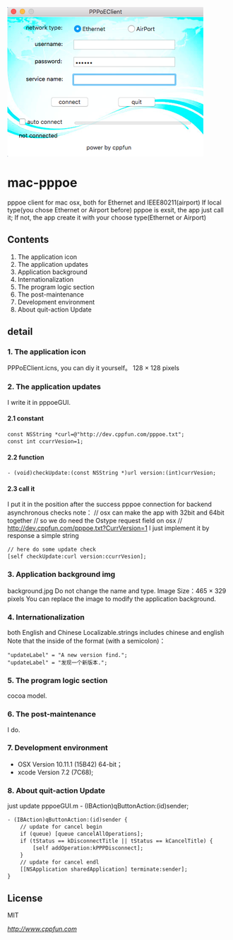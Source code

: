 ![mac-pppoe](main.png)
# mac-pppoe
pppoe client for mac osx, both for Ethernet and IEEE80211(airport)
If local type(you chose Ethernet or Airport before) pppoe is exsit, the app just call it;
If not, the app create it with your choose type(Ethernet or Airport)


## Contents
1. The application icon
2. The application updates
3. Application background
4. Internationalization
5. The program logic section
6. The post-maintenance
7. Development environment
8. About quit-action Update

## detail

### 1. The application icon
PPPoEClient.icns, you can diy it yourself。
128 × 128 pixels

### 2. The application updates
I write it in pppoeGUI.

#### 2.1 constant
```objc
const NSString *curl=@"http://dev.cppfun.com/pppoe.txt";
const int ccurrVesion=1;
```
#### 2.2 function
```objc
- (void)checkUpdate:(const NSString *)url version:(int)currVesion;
```

#### 2.3 call it
I put it in the position after the success pppoe connection for backend asynchronous checks
note：
// osx can make the app with 32bit and 64bit together
// so we do need the Ostype request field on osx
// http://dev.cppfun.com/pppoe.txt?CurrVersion=1
I just implement it by response a simple string

```objc
// here do some update check
[self checkUpdate:curl version:ccurrVesion];
```

### 3. Application background img
background.jpg
Do not change the name and type. Image Size：465 × 329 pixels
You can replace the image to modify the application background.

### 4. Internationalization
both English and Chinese
Localizable.strings includes chinese and english
Note that the inside of the format (with a semicolon)：
```objc
"updateLabel" = "A new version find.";
"updateLabel" = "发现一个新版本.";
```

### 5. The program logic section
cocoa model.

### 6. The post-maintenance
I do.

### 7. Development environment

* OSX Version 10.11.1 (15B42) 64-bit；
* xcode Version 7.2 (7C68); 


### 8. About quit-action Update
just update pppoeGUI.m - (IBAction)qButtonAction:(id)sender;

```objc
- (IBAction)qButtonAction:(id)sender {
    // update for cancel begin
    if (queue) [queue cancelAllOperations];
    if (tStatus == kDisconnectTitle || tStatus == kCancelTitle) {
        [self addOperation:kPPPDisconnect];
    }
    // update for cancel endl
	[[NSApplication sharedApplication] terminate:sender];
}
```

License
-

MIT

*http://www.cppfun.com*